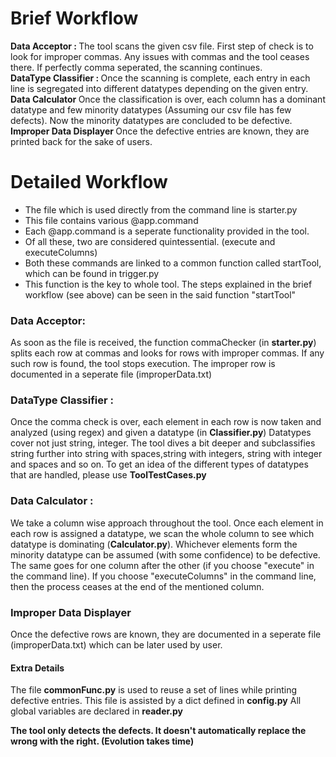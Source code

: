 <h1>Brief Workflow </h1>
<b> Data Acceptor : </b>
	The tool scans the given csv file. First step of check is to look for improper commas. Any issues with commas and the tool ceases there. If perfectly comma seperated, the scanning continues.<br>
<b> DataType Classifier : </b>
	Once the scanning is complete, each entry in each line is segregated into different datatypes depending on the given entry.<br>
<b> Data Calculator </b>
	Once the classification is over, each column has a dominant datatype and few minority datatypes (Assuming our csv file has few defects). Now the minority datatypes are concluded to be defective.
<b> Improper Data Displayer </b>
	Once the defective entries are known, they are printed back for the sake of users.

<h1> Detailed Workflow</h1>
<ul>
<li>The file which is used directly from the command line is starter.py</li>
<li>This file contains various @app.command</li>
<li>Each @app.command is a seperate functionality provided in the tool.</li>
<li>Of all these, two are considered quintessential. (execute and executeColumns)</li>
<li>Both these commands are linked to a common function called startTool, which can be found in trigger.py</li>
<li>This function is the key to whole tool. The steps explained in the brief workflow (see above) can be seen in the said function "startTool"</li>
</ul>

<h3>Data Acceptor:</h3>
As soon as the file is received, the function commaChecker (in <b>starter.py</b>) splits each row at commas and looks for rows with improper commas. If any such row is found, the tool stops execution. The improper row is documented in a seperate file (improperData.txt)
<h3>DataType Classifier :</h3>
Once the comma check is over, each element in each row is now taken and analyzed (using regex) and given a datatype (in <b>Classifier.py</b>)
Datatypes cover not just string, integer. The tool dives a bit deeper and subclassifies string further into string with spaces,string with integers, string with integer and spaces and so on.
To get an idea of the different types of datatypes that are handled, please use <b>ToolTestCases.py</b>
<h3>Data Calculator :</h3>
We take a column wise approach throughout the tool. Once each element in each row is assigned a datatype, we scan the whole column to see which datatype is dominating (<b>Calculator.py</b>). Whichever elements form the minority datatype can be assumed (with some confidence) to be defective.
The same goes for one column after the other (if you choose "execute" in the command line).
If you choose "executeColumns" in the command line, then the process ceases at the end of the mentioned column.
<h3>Improper Data Displayer </h3>
Once the defective rows are known, they are documented in a seperate file (improperData.txt) which can be later used by user.

<h4>Extra Details</h4>
<p>
The file <b>commonFunc.py</b> is used to reuse a set of lines while printing defective entries.
This file is assisted by a dict defined in <b>config.py</b>
All global variables are declared in <b>reader.py</b>
</p>

<b> The tool only detects the defects. It doesn't automatically replace the wrong with the right. (Evolution takes time) </b>